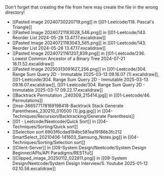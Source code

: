Don't forget that creating the file from here may create the file in the wrong directory!
- [[Pasted image 20240730220719.png]] in [[01-Leetcode/118. Pascal's Triangle]]
- [[Pasted Image 20240721183028_546.png]] in [[01-Leetcode/143. Reorder List 2024-05-28 13.47.17.excalidraw]]
- [[Pasted Image 20240721183043_565.png]] in [[01-Leetcode/143. Reorder List 2024-05-28 13.47.17.excalidraw]]
- [[Pasted Image 20240721161207_839.png]] in [[01-Leetcode/236. Lowest Common Ancestor of a Binary Tree 2024-07-21 16.11.52.excalidraw]]
- [[Pasted Image 20250313091627_256.png]] in [[01-Leetcode/304. Range Sum Query 2D - Immutable 2025-03-13 09.16.07 (1).excalidraw]], [[01-Leetcode/304. Range Sum Query 2D - Immutable 2025-03-13 09.16.07.excalidraw]], [[01-Leetcode/304. Range Sum Query 2D - Immutable 2025-03-17 09.22.17.excalidraw]]
- [[Backtrack  Permutation _240309_215414.jpg]] in [[01-Leetcode/46. Permutations]]
- [[nse-366577178169198418-Backtrack  Stack  Generate Parentheses_230210_010500 (1).jpg.jpg]] in [[04-Techniques/Recursion/Backtracking/Generate Parenthesis]]
- [[01 - Leetcode/Neetcode/Quick Sort]] in [[04-Techniques/Sorting/Quick sort]]
- [[Selection sort 8903f6cdad194bc581ea19186b3fc212 SmartSelect_20210406-141603_Samsung_Notes.jpg]] in [[04-Techniques/Sorting/Selection sort]]
- [[Client-Server]] in [[09-System Design/Neetcode/System Design Beginner/APIs/API Paradigms/RESTful]]
- [[Clipped_image_20250112_022811.png]] in [[09-System Design/Neetcode/System Design Interview/5. Youtube 2025-01-12 02.10.58.excalidraw]]